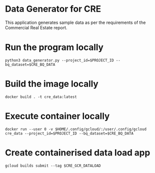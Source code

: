 # Data Generator for CRE
This application generates sample data as per the requirements of the Commercial Real Estate report.

# Run the program locally
```
python3 data_generator.py --project_id=$PROJECT_ID --bq_dataset=$CRE_BQ_DATA
```

# Build the image locally
```
docker build . -t cre_data:latest
```

# Execute container locally
```
docker run --user 0 -v $HOME/.config/gcloud/:/user/.config/gcloud cre_data --project_id=$PROJECT_ID --bq_dataset=$CRE_BQ_DATA
```

# Create containerised data load app
```
gcloud builds submit --tag $CRE_GCR_DATALOAD
```

